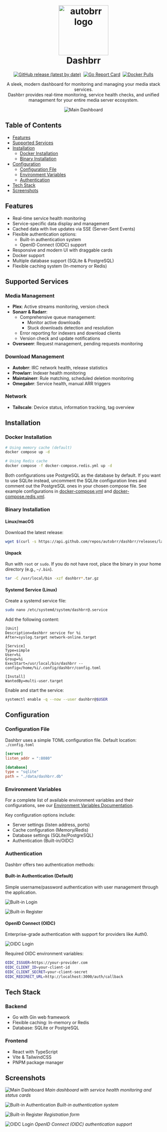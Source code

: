 <h1 align="center">
  <img alt="autobrr logo" src=".github/assets/logo.png" width="160px"/><br/>
  Dashbrr
</h1>

<p align="center">
<a href="https://github.com/autobrr/dashbrr/releases/latest"><img alt="GitHub release (latest by date)" src="https://img.shields.io/github/v/release/autobrr/dashbrr?style=for-the-badge"></a>&nbsp;
<a href="https://goreportcard.com/report/github.com/autobrr/dashbrr"><img alt="Go Report Card" src="https://goreportcard.com/badge/github.com/autobrr/dashbrr?style=for-the-badge"></a>&nbsp;
<a href="https://hub.docker.com/r/autobrr/dashbrr"><img alt="Docker Pulls" src="https://img.shields.io/docker/pulls/autobrr/dashbrr?style=for-the-badge"></a>
</p>

<p align="center">
A sleek, modern dashboard for monitoring and managing your media stack services.<br>
Dashbrr provides real-time monitoring, service health checks, and unified management for your entire media server ecosystem.
</p>

<p align="center">
<img src=".github/assets/dashboard.png" alt="Main Dashboard">
</p>

## Table of Contents

- [Features](#features)
- [Supported Services](#supported-services)
- [Installation](#installation)
  - [Docker Installation](#docker-installation)
  - [Binary Installation](#binary-installation)
- [Configuration](#configuration)
  - [Configuration File](#configuration-file)
  - [Environment Variables](#environment-variables)
  - [Authentication](#authentication)
- [Tech Stack](#tech-stack)
- [Screenshots](#screenshots)

## Features

- Real-time service health monitoring
- Service-specific data display and management
- Cached data with live updates via SSE (Server-Sent Events)
- Flexible authentication options:
  - Built-in authentication system
  - OpenID Connect (OIDC) support
- Responsive and modern UI with draggable cards
- Docker support
- Multiple database support (SQLite & PostgreSQL)
- Flexible caching system (In-memory or Redis)

## Supported Services

### Media Management

- **Plex**: Active streams monitoring, version check
- **Sonarr & Radarr**:
  - Comprehensive queue management:
    - Monitor active downloads
    - Stuck downloads detection and resolution
  - Error reporting for indexers and download clients
  - Version check and update notifications
- **Overseerr**: Request management, pending requests monitoring

### Download Management

- **Autobrr**: IRC network health, release statistics
- **Prowlarr**: Indexer health monitoring
- **Maintainerr**: Rule matching, scheduled deletion monitoring
- **Omegabrr**: Service health, manual ARR triggers

### Network

- **Tailscale**: Device status, information tracking, tag overview

## Installation

### Docker Installation

```bash
# Using memory cache (default)
docker compose up -d

# Using Redis cache
docker compose -f docker-compose.redis.yml up -d
```

Both configurations use PostgreSQL as the database by default. If you want to use SQLite instead, uncomment the SQLite configuration lines and comment out the PostgreSQL ones in your chosen compose file. See example configurations in [docker-compose.yml](docker-compose.yml) and [docker-compose.redis.yml](docker-compose.redis.yml).

### Binary Installation

#### Linux/macOS

Download the latest release:

```bash
wget $(curl -s https://api.github.com/repos/autobrr/dashbrr/releases/latest | grep download | grep linux_x86_64 | cut -d\" -f4)
```

#### Unpack

Run with `root` or `sudo`. If you do not have root, place the binary in your home directory (e.g., `~/.bin`).

```bash
tar -C /usr/local/bin -xzf dashbrr*.tar.gz
```

#### Systemd Service (Linux)

Create a systemd service file:

```bash
sudo nano /etc/systemd/system/dashbrr@.service
```

Add the following content:

```systemd
[Unit]
Description=dashbrr service for %i
After=syslog.target network-online.target

[Service]
Type=simple
User=%i
Group=%i
ExecStart=/usr/local/bin/dashbrr --config=/home/%i/.config/dashbrr/config.toml

[Install]
WantedBy=multi-user.target
```

Enable and start the service:

```bash
systemctl enable -q --now --user dashbrr@$USER
```

## Configuration

### Configuration File

Dashbrr uses a simple TOML configuration file. Default location: `./config.toml`

```toml
[server]
listen_addr = ":8080"

[database]
type = "sqlite"
path = "./data/dashbrr.db"
```

### Environment Variables

For a complete list of available environment variables and their configurations, see our [Environment Variables Documentation](docs/env_vars.md).

Key configuration options include:

- Server settings (listen address, ports)
- Cache configuration (Memory/Redis)
- Database settings (SQLite/PostgreSQL)
- Authentication (Built-in/OIDC)

### Authentication

Dashbrr offers two authentication methods:

#### Built-in Authentication (Default)

Simple username/password authentication with user management through the application.

![Built-in Login](.github/assets/built-in-login.png)

![Built-in Register](.github/assets/built-in-register.png)

#### OpenID Connect (OIDC)

Enterprise-grade authentication with support for providers like Auth0.

![OIDC Login](.github/assets/OIDC-login.png)

Required OIDC environment variables:

```bash
OIDC_ISSUER=https://your-provider.com
OIDC_CLIENT_ID=your-client-id
OIDC_CLIENT_SECRET=your-client-secret
OIDC_REDIRECT_URL=http://localhost:3000/auth/callback
```

## Tech Stack

### Backend

- Go with Gin web framework
- Flexible caching: In-memory or Redis
- Database: SQLite or PostgreSQL

### Frontend

- React with TypeScript
- Vite & TailwindCSS
- PNPM package manager

## Screenshots

![Main Dashboard](.github/assets/dashboard.png)
_Main dashboard with service health monitoring and status cards_

![Built-in Authentication](.github/assets/built-in-login.png)
_Built-in authentication system_

![Built-in Register](.github/assets/built-in-register.png)
_Registration form_

![OIDC Login](.github/assets/OIDC-login.png)
_OpenID Connect (OIDC) authentication support_
